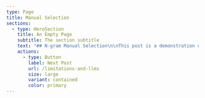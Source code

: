 ```yaml
---
type: Page
title: Manual Selection
sections:
  - type: HeroSection
    title: An Empty Page
    subtitle: The section subtitle
    text: "## N-gram Manual Selection\n\nThis post is a demonstration of how manual n-gram extraction and selection will work in practice. Once n-grams have been extracted and ranked by both frequency and relevance, phrases and combinations of words that align with one or more ‘disgust categories’ outlined in the previous post will be identified. This will illustrate how bigrams and trigrams will be selected based on their relevance to the expression of disgust.\n\n### Example showing n-gram extraction and selection in practice:\n\nAs covered previously, Haidt posits that references to hygiene and references to outgroups as animals- especially pests- are both indicative of disgust. Given that, consider the following hypothetical comment section excerpt:\_\n\n- This is getting ridiculous. Filthy rats. We need to clean up our country.\n  - Immigrants aren’t the problem, it’s ignorant people like you that are. They are not filthy, and they are not rats- they’re people just like you and me.\n    - Whatever, snowflake.\n- Unbelievable, letting so many in when unemployment is so high!!\n  - Immigrants do the jobs we don’t want to do. What’s the problem with that?\n- This country is infested with rats now.\n  - Yeah, this country has been going to the dogs for years now.\n- Immigration goes up and crime rates are through the roof. Politicians are too scared to do what we all know needs to be done to clean up the streets. What a joke.\n  - They’re corrupt!!\n\nExamples of bigrams which would pass manual selection:\_\n\n*   “country, infest”\n\n*   “filthy, rats”\n\n*   “rats, infest”\n\n*   “they, filthy”\n\n*   “they, rats”\n\n*   “clean, up”\n\n*   “clean, streets”\n\nExamples of trigrams which would pass manual selection:\_\n\n*   “country, rats, infest”\n\n*   “clean, rats, country”\n\n*   “they, are, rats”\n\n*   “country, clean, up”\n\n*   “crime, clean, streets”\n\nExamples of bigrams which would not pass manual selection:\n\n*   “immigration, up”\n\n*   “immigration, country”\n\n*   “immigrant, problem”\n\nExamples of trigrams which would not pass manual selection:\n\n*   “immigrants, job, want”\n\n*   “ridiculous, need, country”\n\n*   \"immigration, politician, know\"\n"
    actions:
      - type: Button
        label: Next Post
        url: /limitations-and-llms
        size: large
        variant: contained
        color: primary
---
```

